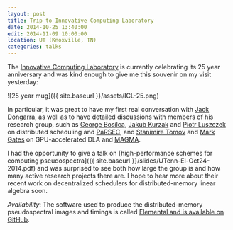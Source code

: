```yaml
---
layout: post
title: Trip to Innovative Computing Laboratory
date: 2014-10-25 13:40:00
edit: 2014-11-09 10:00:00
location: UT (Knoxville, TN)
categories: talks
---
```


The [Innovative Computing Laboratory](http://www.icl.utk.edu/about) is currently celebrating its 
25 year anniversary and was kind enough to give me this souvenir on my visit yesterday:

![25 year mug]({{ site.baseurl }}/assets/ICL-25.png)

In particular, it was great to have my first real conversation with 
[Jack Dongarra](http://www.netlib.org/utk/people/JackDongarra/), as well as 
to have detailed discussions with members of his research group, such as 
[George Bosilca](http://icl.cs.utk.edu/~bosilca/), 
[Jakub Kurzak](http://web.eecs.utk.edu/~kurzak/) and 
[Piotr Luszczek](http://web.eecs.utk.edu/~luszczek/) on 
distributed scheduling and [PaRSEC](http://icl.cs.utk.edu/parsec/), and
[Stanimire Tomov](http://web.eecs.utk.edu/~tomov/) and 
[Mark Gates](http://web.eecs.utk.edu/~mgates3/) on 
GPU-accelerated DLA and [MAGMA](http://icl.eecs.utk.edu/magma/).

I had the opportunity to give a talk on 
[high-performance schemes for computing pseudospectra]({{ site.baseurl }}/slides/UTenn-El-Oct24-2014.pdf) 
and was surprised to see both how large the group is and how many active 
research projects there are.
I hope to hear more about their recent work on decentralized schedulers for 
distributed-memory linear algebra soon.

*Availability*: The software used to produce the distributed-memory 
pseudospectral images and timings is called [Elemental and is available on 
GitHub](https://github.com/elemental/Elemental).
